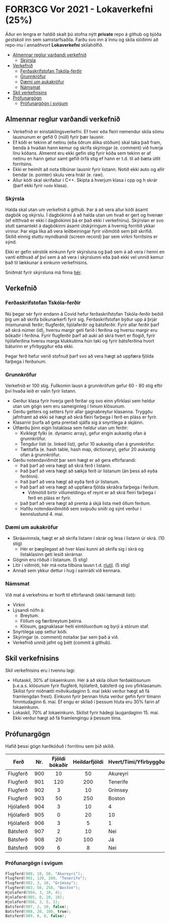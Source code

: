 # FORR3CG Vor 2021 - Lokaverkefni (25%)

Áður en lengra er haldið skalt þú stofna nýtt **private** repo á github og bjóða *gestskoli* inn sem samstarfsaðila. Farðu svo inn á Innu og skila slóðinni að repo-inu í annaðhvort **Lokaverkefni** skilahólfið.


  - [Almennar reglur varðandi verkefnið](#almennar-reglur-varðandi-verkefnið)
    - [Skýrsla](#skýrsla)
  - [Verkefnið](#verkefnið)
    - [Ferðaskrifstofan Tskóla-ferðir](#ferðaskrifstofan-tskóla-ferðir)
    - [Grunnkröfur](#grunnkröfur)
    - [Dæmi um aukakröfur](#dæmi-um-aukakröfur)
    - [Námsmat](#námsmat)
  - [Skil verkefnisins](#skil-verkefnisins)
  - [Prófunargögn](#prófunargögn)
    - [Prófunargögn í svigum](#prófunargögn-í-svigum)

## Almennar reglur varðandi verkefnið

- Verkefnið er einstaklingsverkefni. Ef tveir eða fleiri nemendur skila sömu lausnunum er gefið 0 (núll) fyrir þær lausnir.
- Ef kóði er tekinn af netinu (eða öðrum álíka stöðum) skal taka það fram, benda á hvaðan hann kemur og skrifa skýringar (e. comment) við hverja línu kóðans. Almennt eru ekki gefin stig fyrir kóða sem tekinn er af netinu en hann getur samt gefið örfá stig ef hann er t.d. til að bæta útlit forritsins.
- Ekki er heimilt að nota tilbúnar lausnir fyrir listann. Notið ekki auto og allir bendar (e. pointer) skulu vera hráir (e. raw).
- Allur kóði skal skrifaður í C++. Skipta á hverjum klasa í cpp og h skrár (þarf ekki fyrir `node` klasa).
  
### Skýrsla

Halda skal utan um verkefnið á github. Þar á að vera allur kóði ásamt dagbók og skýrslu. Í dagbókinni á að halda utan um hvað er gert og hvenær (ef eitthvað er ekki í dagbókinni þá er það ekki í verkefninu). Skýrslan er svo stutt samantekt á dagbókinni ásamt útskýringum á hvernig forritið ykkar vinnur. Þar eiga líka að vera leiðbeiningar fyrir viðmótið sem þið skrifið. Skilið einnig stuttu myndbandi (screen record) þar sem virkni forritsins er sýnd.

Ekki er gefin sérstök einkunn fyrir skýrsluna og það sem á að vera í henni en vanti eitthvað af því sem á að vera í skýrslunni eða það ekki vel unnið kemur það til lækkunar á einkunn verkefnisins.

Sniðmát fyrir skýrsluna má finna [hér](./skyrsluform.md).

## Verkefnið

### Ferðaskrifstofan Tskóla-ferðir

Nú þegar sér fyrir endann á Covid hefur ferðaskrifstofan Tskóla-ferðir beðið þig um að skrifa bókunarkerfi fyrir sig. Ferðaskrifstofan býður upp á þrjár mismunandi ferðir; flugferðir, hjólaferðir og bátsferðir. Fyrir allar ferðir þarf að skrá númer (id), hversu margir geti farið í ferðina og hversu margir eru bókaðir í ferðina. Fyrir flugferðir þarf að auki að skrá hvert er flogið, fyrir hjólaferðina hversu marga klukkutíma hún taki og fyrir bátsferðina hvort báturinn er yfirbyggður eða ekki.

Þegar ferð hefur verið stofnuð þarf svo að vera hægt að uppfæra fjölda farþega í ferðunum. 

### Grunnkröfur

Verkefnið er 100 stig. Fullkomin lausn á grunnkröfum gefur 60 - 80 stig eftir því hvaða leið er valin fyrir listann.

- Gerður klasa fyrir hverja gerð ferðar og svo einn yfirklasi sem heldur utan um gögn sem eru sameiginleg í hinum klösunum.
- Gerðu getters og setters fyrir allar gagnabreytur klasanna. Tryggðu jafnframt að ekki sé hægt að skrá fleiri farþega í ferð en pláss er fyrir.
- Klasarnir þurfa að geta prentað sjálfa sig á snyrtilega á skjáinn.
- Útfærðu þinn eigin listaklasa sem heldur utan um ferðir:
  - Kviklegt fylki (e. dynamic array), gefur engin aukastig ofan á grunnkröfur.
  - Tengdur listi (e. linked list), gefur 10 aukastig ofan á grunnkröfur.
  - Tætitafla (e. hash table, hash map, dictionary), gefur 20 aukastig ofan á grunnkröfur.
- Gerðu notendaviðmót þar sem hægt er að gera eftirfarandi:
  - Það þarf að vera hægt að skrá ferð í listann.
  - Það þarf að vera hægt að sækja ferð úr listanum (án þess að eyða ferðinni).
  - Það þarf að vera hægt að eyða ferð úr listanum.
  - Það þarf að vera hægt að uppfæra fjölda skráðra farþega í ferðum.
    - Viðmótið birtir villumeldingu ef reynt er að skrá fleiri farþega í ferð en pláss er fyrir.
  - það þarf að vera hægt að prenta á skjá lista með öllum ferðum.
  - Hafðu notendaviðmótið sem svipuðu sniði og sýnt verður í kennslustund 4. maí.

### Dæmi um aukakröfur

- Skráavinnsla, hægt er að skrifa listann í skrár og lesa í listann úr skrá. (10 stig)
  - Hér er þægilegast að hver klasi kunni að skrifa sig í skrá og listaklasinn geti lesið skrárnar.
- Gögnin eru röðuð í listanum. (5 stig)
- Litir í viðmóti, hér má nota tilbúna lausn t.d. [rlutil](https://github.com/tapio/rlutil). (5 stig)
- Annað sem ykkur dettur í hug í samráði við kennara.

### Námsmat

Við mat á verkefninu er horft til eftirfarandi (ekki tæmandi listi):
- Virkni
- Lýsandi nöfn á:
  - Breytum.
  - Föllum og færibreytum þeirra.
  - Klösum, gagnaklasar heiti eintöluorðum og byrji á stórum staf.
- Snyrtilega upp settur kóði.
- Skýringar (e. comment) notaðar þar sem það á við.
- Verkefnið unnið jafnt og þétt (commit á github).

## Skil verkefnisins

Skil verkefnisins eru í tvennu lagi:

- Hlutaskil, 30% af lokaeinkunn. Hér á að skila öllum ferðaklösunum þ.e.a.s. klösunum fyrir flugferð, hjólaferð, bátsferð og svo yfirklasanum. Skilist fyrir miðnætti miðvikudaginn 5. maí (ekki verður hægt að fá framlengdan frest). Einkunn fyrir þennan hluta verður gefin fyrir tímann fimmtudaginn 6. maí. Ef engu er skilað í þessum hluta eru 30% farin af lokaeinkunn.
- Lokaskil, 70% af lokaeinkunn. Skilist fyrir hádegi laugardaginn 15. maí. Ekki verður hægt að fá framlengingu á þessum tíma.

## Prófunargögn

Hafið þessi gögn harðkóðuð í forritinu sem þið skilið.

Ferð | Nr. | Fjöldi bókaðir | Heildarfjöldi | Hvert/Tími/Yfirbyggður
--- | --- | :-: | :-: | ---
Flugferð | 900 | 10 | 50 | Akureyri
Flugferð | 901 | 120 | 200 | Tenerife
Flugferð | 902 | 3 | 10 | Grímsey
Flugferð | 903 | 50 | 250 | Boston
Hjólaferð | 904 | 3 | 10 | 4
Hjólaferð | 905 | 0 | 20 | 10
Hjólaferð | 906 | 3 | 5 | 1
Bátsferð | 907 | 2 | 10 | Nei
Bátsferð | 908 | 20 | 100 | Já
Bátsferð | 909 | 6 | 8 | Nei

### Prófunargögn í svigum

```c++
Flugferd(900, 10, 50, "Akureyri");
Flugferd(901, 120, 200, "Tenerife");
Flugferd(902, 3, 10, "Grímsey");
Flugferd(903, 50, 250, "Boston");
Hjolaferd(904, 3, 10, 4);
Hjolaferd(905, 0, 20, 10);
Hjolaferd(906, 3, 5, 1);
Batsferd(907, 2, 10, false);
Batsferd(908, 20, 100, true);
Batsferd(909, 6, 8, false);
```

